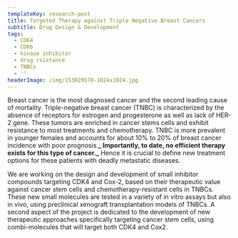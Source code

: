 ```yaml
---
templateKey: research-post
title: Targeted Therapy against Triple Negative Breast Cancers
subtitle: Drug Design & Development
tags:
  - CDK4
  - CDK6
  - kinase inhibitor
  - drug rsistance
  - TNBCs
  - ''
headerImage: /img/153029578-1024x1024.jpg
---
```

Breast cancer is the most diagnosed cancer and the second leading cause of mortality. Triple-negative breast cancer (TNBC) is characterized by the absence of receptors for estrogen and progesterone as well as lack of HER-2 gene. These tumors are enriched in cancer stems cells and exhibit resistance to most treatments and chemotherapy. TNBC is more prevalent in younger females and accounts for about 10% to 20% of breast cancer incidence with poor prognosis.**_ Importantly, to date, no efficient therapy exists for this type of cancer._** Hence it is crucial to define new treatment options for these patients with deadly metastatic diseases.

We are working on the design and development of small inhibitor compounds targeting CDK4 and Cox-2, based on their therapeutic value against cancer stem cells and chemotherapy-resistant cells in TNBCs. These new small molecules are tested in a variety of in vitro assays but also in vivo, using preclinical xenograft transplantation models of TNBCs. A second aspect of the project is dedicated to the development of new therapeutic approaches specifically targeting cancer stem cells, using combi-molecules that will target both CDK4 and Cox2.

